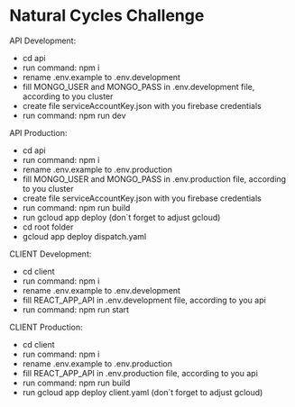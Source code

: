 # Natural Cycles Challenge

API Development:
 - cd api
 - run command: npm i
 - rename .env.example to .env.development
 - fill MONGO_USER and MONGO_PASS in .env.development file, according to you cluster
 - create file serviceAccountKey.json with you firebase credentials
 - run command: npm run dev

API Production:
 - cd api
 - run command: npm i
 - rename .env.example to .env.production
 - fill MONGO_USER and MONGO_PASS in .env.production file, according to you cluster
 - create file serviceAccountKey.json with you firebase credentials
 - run command: npm run build
 - run gcloud app deploy (don`t forget to adjust gcloud)
 - cd root folder
 - gcloud app deploy dispatch.yaml

CLIENT Development:
 - cd client
 - run command: npm i
 - rename .env.example to .env.development
 - fill REACT_APP_API in .env.development file, according to you api
 - run command: npm run start

CLIENT Production:
 - cd client
 - run command: npm i
 - rename .env.example to .env.production
 - fill REACT_APP_API in .env.production file, according to you api
 - run command: npm run build
 - run gcloud app deploy client.yaml (don`t forget to adjust gcloud)